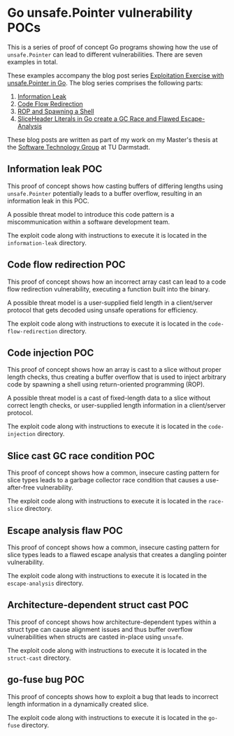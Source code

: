 # Go unsafe.Pointer vulnerability POCs

This is a series of proof of concept Go programs showing how the use of `unsafe.Pointer` can lead
to different vulnerabilities. There are seven examples in total.

These examples accompany the blog post series [Exploitation Exercise with unsafe.Pointer in Go](https://dev.to/jlauinger/exploitation-exercise-with-unsafe-pointer-in-go-information-leak-part-1-1kga). The blog series comprises the following parts:

 1. [Information Leak](https://dev.to/jlauinger/exploitation-exercise-with-unsafe-pointer-in-go-information-leak-part-1-1kga)
 2. [Code Flow Redirection](https://dev.to/jlauinger/exploitation-exercise-with-go-unsafe-pointer-code-flow-redirection-part-2-5hgm)
 3. [ROP and Spawning a Shell](https://dev.to/jlauinger/exploitation-exercise-with-go-unsafe-pointer-rop-and-spawning-a-shell-part-3-4mm7)
 4. [SliceHeader Literals in Go create a GC Race and Flawed Escape-Analysis](https://dev.to/jlauinger/sliceheader-literals-in-go-create-a-gc-race-and-flawed-escape-analysis-exploitation-with-unsafe-pointer-on-real-world-code-4mh7)

These blog posts are written as part of my work on my Master's thesis at the [Software Technology Group](https://www.stg.tu-darmstadt.de/stg/homepage.en.jsp) at TU Darmstadt.


## Information leak POC

This proof of concept shows how casting buffers of differing lengths using `unsafe.Pointer` potentially leads
to a buffer overflow, resulting in an information leak in this POC.

A possible threat model to introduce this code pattern is a miscommunication within a software development team.

The exploit code along with instructions to execute it is located in the `information-leak` directory.


## Code flow redirection POC

This proof of concept shows how an incorrect array cast can lead to a code flow redirection
vulnerability, executing a function built into the binary.

A possible threat model is a user-supplied field length in a client/server protocol that gets decoded using unsafe
operations for efficiency.

The exploit code along with instructions to execute it is located in the `code-flow-redirection` directory.


## Code injection POC

This proof of concept shows how an array is cast to a slice without proper length checks, thus
creating a buffer overflow that is used to inject arbitrary code by spawning a shell using
return-oriented programming (ROP).

A possible threat model is a cast of fixed-length data to a slice without correct length checks, or
user-supplied length information in a client/server protocol.

The exploit code along with instructions to execute it is located in the `code-injection` directory.


## Slice cast GC race condition POC

This proof of concept shows how a common, insecure casting pattern for slice types leads to a
garbage collector race condition that causes a use-after-free vulnerability.

The exploit code along with instructions to execute it is located in the `race-slice` directory.


## Escape analysis flaw POC

This proof of concept shows how a common, insecure casting pattern for slice types leads to a
flawed escape analysis that creates a dangling pointer vulnerability.

The exploit code along with instructions to execute it is located in the `escape-analysis` directory.


## Architecture-dependent struct cast POC

This proof of concept shows how architecture-dependent types within a struct type can cause
alignment issues and thus buffer overflow vulnerabilities when structs are casted in-place using
`unsafe`.

The exploit code along with instructions to execute it is located in the `struct-cast` directory.


## go-fuse bug POC

This proof of concepts shows how to exploit a bug that leads to incorrect length information in
a dynamically created slice.

The exploit code along with instructions to execute it is located in the `go-fuse` directory.

